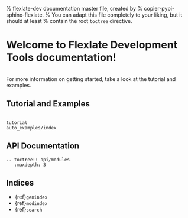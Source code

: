 % flexlate-dev documentation master file, created by
%   copier-pypi-sphinx-flexlate.
%   You can adapt this file completely to your liking, but it should at least
%   contain the root `toctree` directive.

# Welcome to Flexlate Development Tools documentation!

```{include} ../../README.md
```

For more information on getting started, take a look at the tutorial and examples.

## Tutorial and Examples

```{toctree}

tutorial
auto_examples/index
```

## API Documentation

```{eval-rst}
.. toctree:: api/modules
   :maxdepth: 3
```

## Indices

- {ref}`genindex`
- {ref}`modindex`
- {ref}`search`
